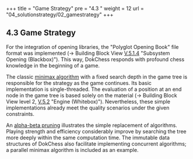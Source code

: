 +++
title = "Game Strategy"
pre = "4.3 "
weight = 12
url = "04_solutionstrategy/02_gamestrategy"
+++

## 4.3 Game Strategy

For the integration of opening libraries, the "Polyglot Opening Book" file format was implemented (→ Building Block View [V.5.1.4](#section-v-5-1-4) "Subsystem Opening (Blackbox)").
This way, DokChess responds with profound chess knowledge in the beginning of a game.

The classic [minimax algorithm](https://en.wikipedia.org/wiki/Minimax) with a fixed search depth in the game tree is responsible for the strategy as the game continues.
Its basic implementation is single-threaded.
The evaluation of a position at an end node in the game tree is based solely on the material (→ Building Block View level 2, [V.5.2](#section-v-5-2) "Engine (Whitebox)").
Nevertheless, these simple implementations already meet the quality scenarios under the given constraints.

An [alpha-beta pruning](https://en.wikipedia.org/wiki/Alpha–beta_pruning) illustrates the simple replacement of algorithms.
Playing strength and efficiency considerably improve by searching the tree more deeply within the same computation time.
The immutable data structures of DokChess also facilitate implementing concurrent algorithms; a parallel minimax algorithm is included as an example.
